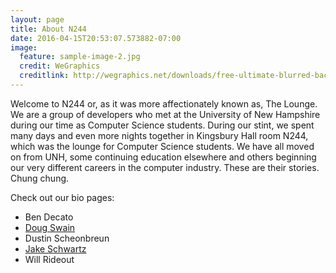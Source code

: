 ```yaml
---
layout: page
title: About N244
date: 2016-04-15T20:53:07.573882-07:00
image:
  feature: sample-image-2.jpg
  credit: WeGraphics
  creditlink: http://wegraphics.net/downloads/free-ultimate-blurred-background-pack/
---
```


Welcome to N244 or, as it was more affectionately known as, The Lounge. We are a group of 
developers who met at the University of New Hampshire during our time as Computer Science students. 
During our stint, we spent many days and even more nights together in Kingsbury Hall room N244, which 
was the lounge for Computer Science students. We have all moved on from UNH, some continuing education
elsewhere and others beginning our very different careers in the computer industry. These are their 
stories. Chung chung.

Check out our bio pages:

* Ben Decato
* [Doug Swain](pseudoramble)
* Dustin Scheonbreun
* [Jake Schwartz](jakehschwartz)
* Will Rideout
